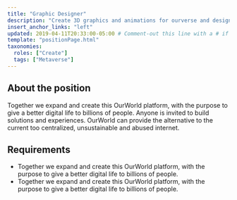 ```yaml
---
title: "Graphic Designer"
description: "Create 3D graphics and animations for ourverse and design our digital world."
insert_anchor_links: "left"
updated: 2019-04-11T20:33:00-05:00 # Comment-out this line with a # if content is unchanged
template: "positionPage.html"
taxonomies:
  roles: ["Create"]
  tags: ["Metaverse"]
---
```


## About the position

Together we expand and create this OurWorld platform, with the purpose to give a better digital life to billions of people. Anyone is invited to build solutions and experiences. OurWorld can provide the alternative to the current too centralized, unsustainable and abused internet.

## Requirements

- Together we expand and create this OurWorld platform, with the purpose to give a better digital life to billions of people.
- Together we expand and create this OurWorld platform, with the purpose to give a better digital life to billions of people.
